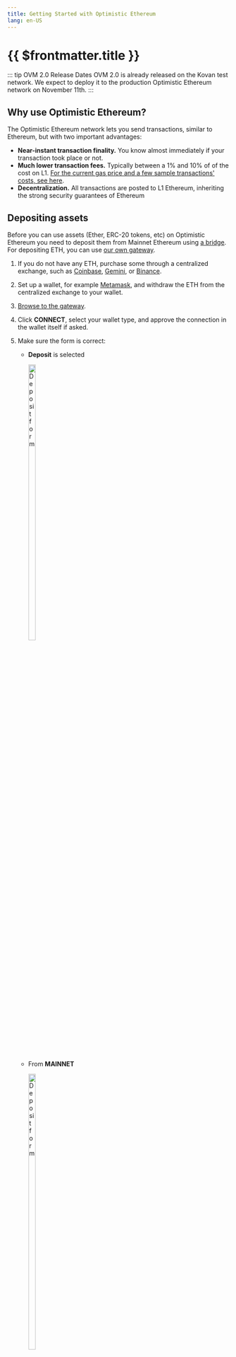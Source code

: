 ```yaml
---
title: Getting Started with Optimistic Ethereum
lang: en-US
---
```


# {{ $frontmatter.title }}

::: tip OVM 2.0 Release Dates
OVM 2.0 is already released on the Kovan test network.
We expect to deploy it to the production Optimistic Ethereum network on November 11th.
:::

## Why use Optimistic Ethereum?

The Optimistic Ethereum network lets you send transactions, similar to Ethereum, but
with two important advantages:

* **Near-instant transaction finality.** You know almost immediately if your transaction took place
  or not.
* **Much lower transaction fees.** Typically between a 1% and 10% of of the cost on L1.
  [For the current gas price and a few sample transactions' costs,
  see here](https://public-grafana.optimism.io/d/9hkhMxn7z/public-dashboard?orgId=1&refresh=5m).
* **Decentralization.** All transactions are posted to L1 Ethereum, inheriting the strong security guarantees of Ethereum

## Depositing assets

Before you can use assets (Ether, ERC-20 tokens, etc) on Optimistic Ethereum you need to deposit
them from Mainnet Ethereum using [a bridge](https://www.optimism.io/apps/dapps). For depositing ETH, you can use [our own gateway](https://gateway.optimism.io/).

1. If you do not have any ETH, purchase some through a centralized exchange, such as 
   [Coinbase](https://www.coinbase.com/signup), [Gemini](https://exchange.gemini.com/register), 
   or [Binance](https://accounts.binance.com/en/register).
1. Set up a wallet, for example [Metamask](https://metamask.io/), and withdraw the ETH from the centralized
   exchange to your wallet.   
1. [Browse to the gateway](https://gateway.optimism.io/).
1. Click **CONNECT**, select your wallet type, and approve the connection in the 
   wallet itself if asked.
1. Make sure the form is correct:

   * **Deposit** is selected
    
     <div style="display:inline-block">
     <img src="../../assets/docs/users/getting-started/deposit-form-a.png" alt="Deposit form" width="40%" style="float:left">
     </div>

   * From **MAINNET**

     <div style="display:inline-block">
     <img src="../../assets/docs/users/getting-started/deposit-form-b.png" alt="Deposit form" width="40%" style="float:left">
     </div>

   * The asset is **ETH**.
   
     <div style="display:inline-block">
     <img src="../../assets/docs/users/getting-started/deposit-form-c.png" alt="Deposit form" width="40%" style="float:left">
     </div>

   * The amount is possible. Click **MAX** to see the maximum amount 
     you can deposit (after accounting for transaction costs), and 
     if relevant enter a lower amount.

     <div style="display:inline-block">
     <img src="../../assets/docs/users/getting-started/deposit-form-d.png" alt="Deposit form" width="40%" style="float:left">
     </div>

1. Click **DEPOSIT**.
1. Click **DEPOSIT** again to confirm.
1. Confirm the transaction in the wallet, wait until the transaction is confirmed and the ETH
   deposited to Optimistic Ethereum.
1. [Browse here](https://chainid.link/?network=optimism) and click
   **connect** to add the Optimistic Ethereum network to your wallet. 
   You will need to approve this addition in your wallet. The network
   notification in MetaMask is shown below, other wallets are likely
   to be similar

      <div style="display:inline-block">
      <img src="../../assets/docs/users/getting-started/add-net-metamask.png" alt="MetaMask add network notification" width="40%" style="float:left">
      </div>   

## Applications

Optimistic Ethereum supports [a large and growing list of 
applications](https://www.optimism.io/apps/all). To tell your wallet to
change to Optimistic Ethereum click **Withdraw** in the gateway and confirm the network
switch in the wallet.

### Uniswap <img src="../../assets/docs/users/getting-started/uniswap-logo.png" align="right" width="50px">

Uniswap lets you swap between assets. It is currently the most commonly used
Open Ethereum application, so here are step by step directions to let you
see that applications are used the same way they are on mainnet.

1. Browse to the [Uniswap application](https://app.uniswap.org/#/swap).
1. Click **Connect to a wallet** and confirm in the wallet. If necessary, switch the
   network in the wallet to **Optimism**.
1. Select:

   A. The token you give
      
      <div style="display:inline-block">
      <img src="../../assets/docs/users/getting-started/swap-form-a.png" alt="Swap form" width="40%" style="float:left"> 
      </div>
   
   B. The token you get back

      <div style="display:inline-block">
      <img src="../../assets/docs/users/getting-started/swap-form-b.png" alt="Swap form" width="40%" style="float:left">
      </div>

   C. Type an amount (of either token)

      <div style="display:inline-block">
      <img src="../../assets/docs/users/getting-started/swap-form-c.png" alt="Swap form" width="40%" style="float:left">
      </div>

1. Click **Swap**.
1. Click **Confirm Swap**.
1. Confirm the transaction in the wallet.
1. After the transaction is executed, browse to [Etherscan for Optimistic 
   Ethereum](https://optimistic.etherscan.io/) and enter your address. Confirm
   you now have the correct amount of the new token.   

   <img src="../../assets/docs/users/getting-started/etherscan.png" alt="Etherscan with result" width="50%">   


## Withdrawing assets

The Optimism gateway takes seven days to withdraw back to mainnet, because it needs to support
verification challenges. So if the asset type is supported on the other bridges (either
[Hop](https://app.hop.exchange/send?sourceNetwork=optimism&destNetwork=mainnet&token=USDC) or
[cBridge](https://cbridge.celer.network/#/)) it is faster, and often cheaper, to use them. In 
this tutorial we use Hop.

1. Browse to [Hop.Exchange](https://app.hop.exchange/send?sourceNetwork=optimism&destNetwork=mainnet&token=USDC).
1. Select:
   
   A. Asset type

      <div style="display:inline-block">
      <img src="../../assets/docs/users/getting-started/withdraw-form-a.png" alt="Deposit form" width="40%" style="float:left">
      </div>

   B. Source network (if you are withdrawing, this is **Optimism**)

      <div style="display:inline-block">
      <img src="../../assets/docs/users/getting-started/withdraw-form-b.png" alt="Deposit form" width="40%" style="float:left">
      </div>   

   C. Amount to withdraw (or **MAX**)

      <div style="display:inline-block">
      <img src="../../assets/docs/users/getting-started/withdraw-form-c.png" alt="Deposit form" width="40%" style="float:left">
      </div>

   D. Destination network

      <div style="display:inline-block">
      <img src="../../assets/docs/users/getting-started/withdraw-form-d.png" alt="Deposit form" width="40%" style="float:left">
      </div>
      
1. Scroll down to accept the transaction fee and click **Approve**.
1. Clear **Approve all** to limit Hop's spending allowance to the amount you with to withdraw and 
   then click **Approve** again to confirm.
1. Confirm the transaction in the wallet.
1. Click **Send**, allow the network switch in the wallet, click **Send** again, and approve the
   transaction in the wallet.
1. After a few minutes you'll get the asset back in L1 (minus transfer charges).    
